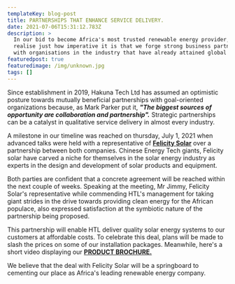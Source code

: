 ```yaml
---
templateKey: blog-post
title: PARTNERSHIPS THAT ENHANCE SERVICE DELIVERY.
date: 2021-07-06T15:31:12.783Z
description: >
  In our bid to become Africa's most trusted renewable energy provider, we
  realise just how imperative it is that we forge strong business partnerships
  with organisations in the industry that have already attained global reach.
featuredpost: true
featuredimage: /img/unknown.jpg
tags: []
---
```

Since establishment in 2019, Hakuna Tech Ltd has assumed an optimistic posture towards mutually beneficial partnerships with goal-oriented organizations because, as Mark Parker put it, ***"The biggest sources of opportunity are collaboration and partnership".*** Strategic partnerships can be a catalyst in qualitative service delivery in almost every industry.

A milestone in our timeline was reached on thursday, July 1, 2021 when advanced talks were held with a representative of **[Felicity Solar](https://www.felicitysolar.com/)** over a partnership between both companies. Chinese Energy Tech giants, Felicity solar have carved a niche for themselves in the solar energy industry as experts in the design and development of solar products and equipment.

Both parties are confident that a concrete agreement will be reached within the next couple of weeks. Speaking at the meeting, Mr Jimmy, Felicity Solar's representative while commending HTL's management for taking giant strides in the drive towards providing clean energy for the African populace, also expressed satisfaction at the symbiotic nature of the partnership being proposed.

This partnership will enable HTL deliver quality solar energy systems to our customers at affordable costs. To celebrate this deal, plans will be made to slash the prices on some of our installation packages. Meanwhile, here's a short video displaying our **[PRODUCT BROCHURE.](https://fb.watch/v/aDw_fdr5J/)**

We believe that the deal with Felicity Solar will be a springboard to cementing our place as Africa's leading renewable energy company.